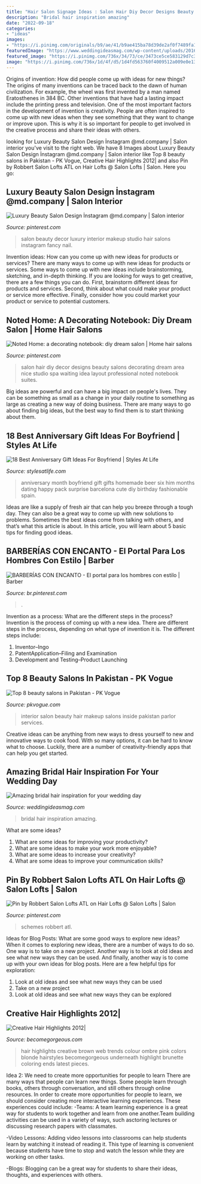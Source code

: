 ```yaml
---
title: "Hair Salon Signage Ideas : Salon Hair Diy Decor Designs Beauty Salons Decorating Dream Area Nice Studio Spa Waiting Idea Layout Professional Noted Notebook Suites"
description: "Bridal hair inspiration amazing"
date: "2022-09-18"
categories:
- "ideas"
images:
- "https://i.pinimg.com/originals/b9/ae/41/b9ae415ba78d39de2af0f7489fa19b69.jpg"
featuredImage: "https://www.weddingideasmag.com/wp-content/uploads/2016/02/160122-Bridal-0235.jpg"
featured_image: "https://i.pinimg.com/736x/34/73/ce/3473ce5ce583129d7c319f5dfa2577fb.jpg"
image: "https://i.pinimg.com/736x/1d/4f/d5/1d4fd563760f4009512a009e0e138f60.jpg"
---
```



Origins of invention: How did people come up with ideas for new things?
The origins of many inventions can be traced back to the dawn of human civilization. For example, the wheel was first invented by a man named Eratosthenes in 384 BC. Other inventions that have had a lasting impact include the printing press and television. 
One of the most important factors in the development of invention is creativity. People are often inspired to come up with new ideas when they see something that they want to change or improve upon. This is why it is so important for people to get involved in the creative process and share their ideas with others.

	

		
looking for Luxury Beauty Salon Design İnstagram @md.company | Salon interior you've visit to the right web. We have 8 Images about Luxury Beauty Salon Design İnstagram @md.company | Salon interior like Top 8 beauty salons in Pakistan - PK Vogue, Creative Hair Highlights 2012| and also Pin by Robbert Salon Lofts ATL on Hair Lofts @ Salon Lofts | Salon. Here you go:
		
    
## Luxury Beauty Salon Design İnstagram @md.company | Salon Interior

<img loading=lazy src="https://i.pinimg.com/736x/1d/4f/d5/1d4fd563760f4009512a009e0e138f60.jpg" onerror="this.onerror=null;this.src='https://tse1.mm.bing.net/th?id=OIP.SrnwJGHAhqOYPPVw65_c1QHaHa&amp;pid=15.1';" alt="Luxury Beauty Salon Design İnstagram @md.company | Salon interior">

_Source: pinterest.com_

>salon beauty decor luxury interior makeup studio hair salons instagram fancy nail. 

	

Invention ideas: How can you come up with new ideas for products or services?
There are many ways to come up with new ideas for products or services. Some ways to come up with new ideas include brainstorming, sketching, and in-depth thinking. If you are looking for ways to get creative, there are a few things you can do. First, brainstorm different ideas for products and services. Second, think about what could make your product or service more effective. Finally, consider how you could market your product or service to potential customers.

    
## Noted Home: A Decorating Notebook: Diy Dream Salon | Home Hair Salons

<img loading=lazy src="https://i.pinimg.com/originals/b9/ae/41/b9ae415ba78d39de2af0f7489fa19b69.jpg" onerror="this.onerror=null;this.src='https://tse2.mm.bing.net/th?id=OIP.XZ9t4ByEXIrTIrqrQObXvQHaLG&amp;pid=15.1';" alt="Noted Home: a decorating notebook: diy dream salon | Home hair salons">

_Source: pinterest.com_

>salon hair diy decor designs beauty salons decorating dream area nice studio spa waiting idea layout professional noted notebook suites. 

	

Big ideas are powerful and can have a big impact on people's lives. They can be something as small as a change in your daily routine to something as large as creating a new way of doing business. There are many ways to go about finding big ideas, but the best way to find them is to start thinking about them.

    
## 18 Best Anniversary Gift Ideas For Boyfriend | Styles At Life

<img loading=lazy src="https://i.pinimg.com/736x/c8/62/62/c86262c313c4274adf2746fa0ee7e0a5--boyfriend--months-gift-six-month-anniversary-boyfriend.jpg" onerror="this.onerror=null;this.src='https://tse1.mm.bing.net/th?id=OIP.N3Mxk5QVI0oYjRucVBneYgHaJ3&amp;pid=15.1';" alt="18 Best Anniversary Gift Ideas For Boyfriend | Styles At Life">

_Source: stylesatlife.com_

>anniversary month boyfriend gift gifts homemade beer six him months dating happy pack surprise barcelona cute diy birthday fashionable spain. 

	

Ideas are like a supply of fresh air that can help you breeze through a tough day. They can also be a great way to come up with new solutions to problems. Sometimes the best ideas come from talking with others, and that’s what this article is about. In this article, you will learn about 5 basic tips for finding good ideas.

    
## BARBERÍAS CON ENCANTO - El Portal Para Los Hombres Con Estilo | Barber

<img loading=lazy src="https://i.pinimg.com/736x/34/73/ce/3473ce5ce583129d7c319f5dfa2577fb.jpg" onerror="this.onerror=null;this.src='https://tse4.mm.bing.net/th?id=OIP.vPFTow2PfU_0frX533hCRQHaJ4&amp;pid=15.1';" alt="BARBERÍAS CON ENCANTO - El portal para los hombres con estilo | Barber">

_Source: br.pinterest.com_

>. 

	

Invention as a process: What are the different steps in the process?
Invention is the process of coming up with a new idea. There are different steps in the process, depending on what type of invention it is. The different steps include: 
1. Inventor–Ingo 
2. PatentApplication–Filing and Examination 
3. Development and Testing–Product Launching 

    
## Top 8 Beauty Salons In Pakistan - PK Vogue

<img loading=lazy src="https://pkvogue.com/wp-content/uploads/2020/03/1265.jpg" onerror="this.onerror=null;this.src='https://tse4.mm.bing.net/th?id=OIP.mJ9igE3GvcQpteEJGWza0AHaEm&amp;pid=15.1';" alt="Top 8 beauty salons in Pakistan - PK Vogue">

_Source: pkvogue.com_

>interior salon beauty hair makeup salons inside pakistan parlor services. 

	

Creative ideas can be anything from new ways to dress yourself to new and innovative ways to cook food. With so many options, it can be hard to know what to choose. Luckily, there are a number of creativity-friendly apps that can help you get started.

    
## Amazing Bridal Hair Inspiration For Your Wedding Day

<img loading=lazy src="https://www.weddingideasmag.com/wp-content/uploads/2016/02/160122-Bridal-0235.jpg" onerror="this.onerror=null;this.src='https://tse4.mm.bing.net/th?id=OIP.w3u6tmocBoNweJ36o6yHqgHaJL&amp;pid=15.1';" alt="Amazing bridal hair inspiration for your wedding day">

_Source: weddingideasmag.com_

>bridal hair inspiration amazing. 

	

What are some ideas?
1. What are some ideas for improving your productivity?
2. What are some ideas to make your work more enjoyable?
3. What are some ideas to increase your creativity?
4. What are some ideas to improve your communication skills?

    
## Pin By Robbert Salon Lofts ATL On Hair Lofts @ Salon Lofts | Salon

<img loading=lazy src="https://i.pinimg.com/736x/86/7f/aa/867faab6451efea60a1255407646086e.jpg" onerror="this.onerror=null;this.src='https://tse4.mm.bing.net/th?id=OIP.6UjBaJmjdxP17hLuGizlkQHaJ3&amp;pid=15.1';" alt="Pin by Robbert Salon Lofts ATL on Hair Lofts @ Salon Lofts | Salon">

_Source: pinterest.com_

>schemes robbert atl. 

	

Ideas for Blog Posts: What are some good ways to explore new ideas?
When it comes to exploring new ideas, there are a number of ways to do so. One way is to take on a new project. Another way is to look at old ideas and see what new ways they can be used. And finally, another way is to come up with your own ideas for blog posts. Here are a few helpful tips for exploration: 
1. Look at old ideas and see what new ways they can be used
2. Take on a new project
3. Look at old ideas and see what new ways they can be explored  
    
## Creative Hair Highlights 2012|

<img loading=lazy src="http://static.becomegorgeous.com/img/arts/2011/Nov/14/5926/web_collection_hair_lojg-2.jpg" onerror="this.onerror=null;this.src='https://tse2.mm.bing.net/th?id=OIP.E61BTKoS461MJfDOi3wExgHaJ4&amp;pid=15.1';" alt="Creative Hair Highlights 2012|">

_Source: becomegorgeous.com_

>hair highlights creative brown web trends colour ombre pink colors blonde hairstyles becomegorgeous underneath highlight brunette coloring ends latest pieces. 

	

Idea 2: We need to create more opportunities for people to learn
There are many ways that people can learn new things. Some people learn through books, others through conversation, and still others through online resources. In order to create more opportunities for people to learn, we should consider creating more interactive learning experiences. These experiences could include:
-Teams: A team learning experience is a great way for students to work together and learn from one another.Team building activities can be used in a variety of ways, such asctoring lectures or discussing research papers with classmates.

-Video Lessons: Adding video lessons into classrooms can help students learn by watching it instead of reading it. This type of learning is convenient because students have time to stop and watch the lesson while they are working on other tasks.

-Blogs: Blogging can be a great way for students to share their ideas, thoughts, and experiences with others.

